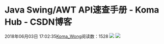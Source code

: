 # Java Swing/AWT API速查手册 - Koma Hub - CSDN博客
2018年06月03日 17:02:35[Koma_Wong](https://me.csdn.net/Rong_Toa)阅读数：1528
![](https://img-blog.csdn.net/20180603170151424)
![](https://img-blog.csdn.net/20180603170201883)
